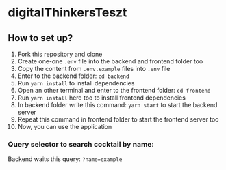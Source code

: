 # digitalThinkersTeszt

## How to set up?

1. Fork this repository and clone
2. Create one-one `.env` file into the backend and frontend folder too
3. Copy the content from `.env.example` files into `.env` file
4. Enter to the backend folder: `cd backend`
5. Run `yarn install` to install dependencies
6. Open an other terminal and enter to the frontend folder: `cd frontend`
7. Run `yarn install` here too to install frontend dependencies
8. In backend folder write this command: `yarn start` to start the backend server
9. Repeat this command in frontend folder to start the frontend server too
10. Now, you can use the application

### Query selector to search cocktail by name:
Backend waits this query: `?name=example`